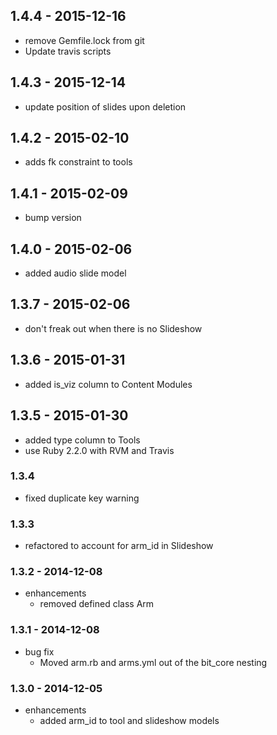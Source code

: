 ## 1.4.4 - 2015-12-16
 * remove Gemfile.lock from git
 * Update travis scripts

## 1.4.3 - 2015-12-14
 * update position of slides upon deletion

## 1.4.2 - 2015-02-10
 * adds fk constraint to tools

## 1.4.1 - 2015-02-09
 * bump version

## 1.4.0 - 2015-02-06
 * added audio slide model

## 1.3.7 - 2015-02-06
 * don't freak out when there is no Slideshow

## 1.3.6 - 2015-01-31
 * added is_viz column to Content Modules

## 1.3.5 - 2015-01-30
 * added type column to Tools
 * use Ruby 2.2.0 with RVM and Travis

### 1.3.4

  * fixed duplicate key warning

### 1.3.3

  * refactored to account for arm_id in Slideshow

### 1.3.2 - 2014-12-08

* enhancements
  * removed defined class Arm

### 1.3.1 - 2014-12-08

* bug fix
  * Moved arm.rb and arms.yml out of the bit_core nesting

### 1.3.0 - 2014-12-05

* enhancements
  * added arm_id to tool and slideshow models
